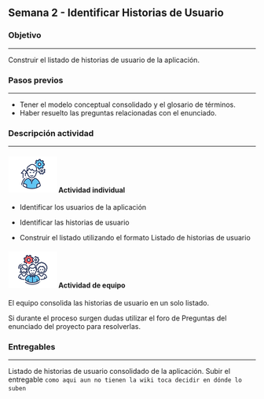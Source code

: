 ## Semana 2 - Identificar Historias de Usuario

### Objetivo

---
Construir el listado de historias de usuario de la aplicación. 

### Pasos previos

---
* Tener el modelo conceptual consolidado y el glosario de términos.
* Haber resuelto las preguntas relacionadas con el enunciado.

### Descripción actividad

---
#### ![](./../../assets/images/individuo.png) Actividad individual


* Identificar los usuarios de la aplicación 

* Identificar las historias de usuario 

* Construir el listado utilizando el formato Listado de historias de usuario 

#### ![](./../../assets/images/grupo.png) Actividad de equipo

El equipo consolida las historias de usuario en un solo listado.

Si durante el proceso surgen dudas utilizar el foro de Preguntas del enunciado del proyecto para resolverlas. 


### Entregables

---
Listado de historias de usuario consolidado de la aplicación. 
Subir el entregable `como aqui aun no tienen la wiki toca decidir en dónde lo suben`
